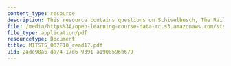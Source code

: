 ```yaml
---
content_type: resource
description: This resource contains questions on Schivelbusch, The Railway Journey.
file: /media/https%3A/open-learning-course-data-rc.s3.amazonaws.com/sts-007-technology-in-history-fall-2010/2ade90a6da7417d69391a1908596b679_MITSTS_007F10_read17.pdf
file_type: application/pdf
resourcetype: Document
title: MITSTS_007F10_read17.pdf
uid: 2ade90a6-da74-17d6-9391-a1908596b679
---
```

